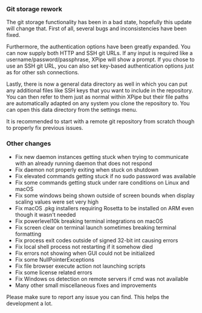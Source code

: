 ### Git storage rework

The git storage functionality has been in a bad state, hopefully this update will change that.
First of all, several bugs and inconsistencies have been fixed.

Furthermore, the authentication options have been greatly expanded.
You can now supply both HTTP and SSH git URLs. If any input is required like a username/password/passphrase, XPipe will show a prompt.
If you chose to use an SSH git URL, you can also set key-based authentication options just as for other ssh connections.

Lastly, there is now a general data directory as well in which you can put any additional files like SSH keys that you want to include in the repository. You can then refer to them just as normal within XPipe but their file paths are automatically adapted on any system you clone the repository to. You can open this data directory from the settings menu.

It is recommended to start with a remote git repository from scratch though to properly fix previous issues.

### Other changes

- Fix new daemon instances getting stuck when trying to communicate with an already running daemon that does not respond
- Fix daemon not properly exiting when stuck on shutdown
- Fix elevated commands getting stuck if no sudo password was available
- Fix some commands getting stuck under rare conditions on Linux and macOS
- Fix some windows being shown outside of screen bounds when display scaling values were set very high
- Fix macOS .pkg installers requiring Rosetta to be installed on ARM even though it wasn't needed
- Fix powerlevel10k breaking terminal integrations on macOS
- Fix screen clear on terminal launch sometimes breaking terminal formatting
- Fix process exit codes outside of signed 32-bit int causing errors
- Fix local shell process not restarting if it somehow died
- Fix errors not showing when GUI could not be initialized
- Fix some NullPointerExceptions
- Fix file browser execute action not launching scripts
- Fix some license related errors
- Fix Windows os detection on remote servers if cmd was not available
- Many other small miscellaneous fixes and improvements

Please make sure to report any issue you can find. This helps the development a lot.
